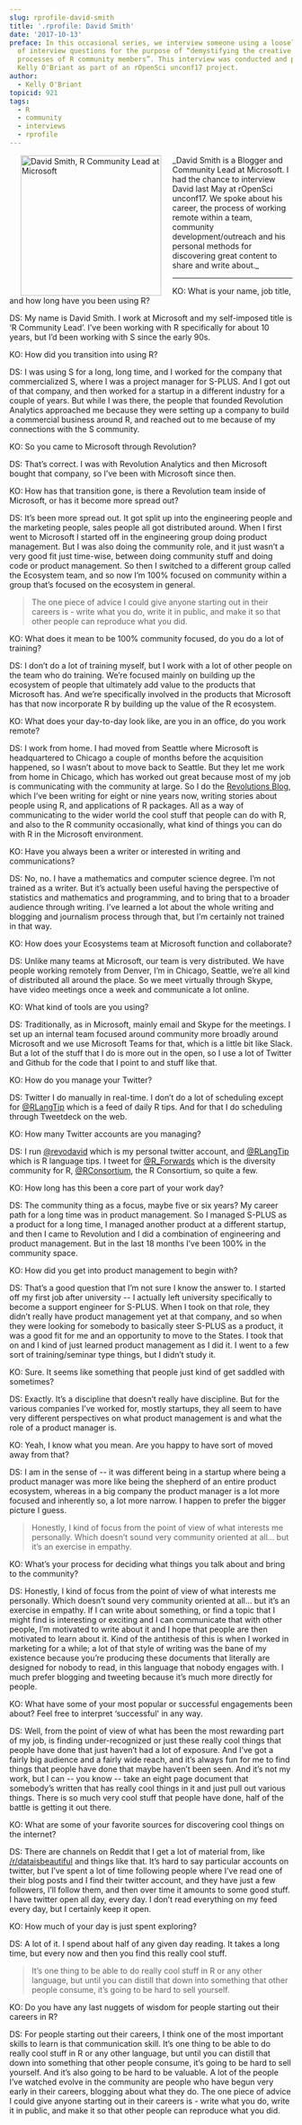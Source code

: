 ```yaml
---
slug: rprofile-david-smith
title: '.rprofile: David Smith'
date: '2017-10-13'
preface: In this occasional series, we interview someone using a loosely defined set
  of interview questions for the purpose of “demystifying the creative and development
  processes of R community members”. This interview was conducted and prepared by
  Kelly O'Briant as part of an rOpenSci unconf17 project.
author:
  - Kelly O'Briant
topicid: 921
tags:
  - R
  - community
  - interviews
  - rprofile
---
```


<img src="/assets/blog-images/2017-10-13-rprofile_david_smith/david-smith.jpg" alt="David Smith, R Community Lead at Microsoft" style="margin: 0px 20px; width: 250px;" align="left">
_David Smith is a Blogger and Community Lead at Microsoft. I had the chance to interview David last May at rOpenSci unconf17. We spoke about his career, the process of working remote within a team, community development/outreach and his personal methods for discovering great content to share and write about._

---


KO: What is your name, job title, and how long have you been using R?

DS: My name is David Smith. I work at Microsoft and my self-imposed title is ‘R Community Lead’. I’ve been working with R specifically for about 10 years, but I’d been working with S since the early 90s.

KO: How did you transition into using R?

DS: I was using S for a long, long time, and I worked for the company that commercialized S, where I was a project manager for S-PLUS. And I got out of that company, and then worked for a startup in a different industry for a couple of years. But while I was there, the people that founded Revolution Analytics approached me because they were setting up a company to build a commercial business around R, and reached out to me because of my connections with the S community.

KO: So you came to Microsoft through Revolution?

DS: That’s correct. I was with Revolution Analytics and then Microsoft bought that company, so I’ve been with Microsoft since then.

KO: How has that transition gone, is there a Revolution team inside of Microsoft, or has it become more spread out?

DS: It’s been more spread out. It got split up into the engineering people and the marketing people, sales people all got distributed around. When I first went to Microsoft I started off in the engineering group doing product management. But I was also doing the community role, and it just wasn’t a very good fit just time-wise, between doing community stuff and doing code or product management. So then I switched to a different group called the Ecosystem team, and so now I’m 100% focused on community within a group that’s focused on the ecosystem in general.

> The one piece of advice I could give anyone starting out in their careers is - write what you do, write it in public, and make it so that other people can reproduce what you did.


KO: What does it mean to be 100% community focused, do you do a lot of training?

DS: I don’t do a lot of training myself, but I work with a lot of other people on the team who do training. We’re focused mainly on building up the ecosystem of people that ultimately add value to the products that Microsoft has. And we’re specifically involved in the products that Microsoft has that now incorporate R by building up the value of the R ecosystem.

KO: What does your day-to-day look like, are you in an office, do you work remote?

DS: I work from home. I had moved from Seattle where Microsoft is headquartered to Chicago a couple of months before the acquisition happened, so I wasn’t about to move back to Seattle. But they let me work from home in Chicago, which has worked out great because most of my job is communicating with the community at large. So I do the [Revolutions Blog](https://blog.revolutionanalytics.com/), which I’ve been writing for eight or nine years now, writing stories about people using R, and applications of R packages. All as a way of communicating to the wider world the cool stuff that people can do with R, and also to the R community occasionally, what kind of things you can do with R in the Microsoft environment.

KO: Have you always been a writer or interested in writing and communications?

DS: No, no. I have a mathematics and computer science degree. I’m not trained as a writer. But it’s actually been useful having the perspective of statistics and mathematics and programming, and to bring that to a broader audience through writing. I’ve learned a lot about the whole writing and blogging and journalism process through that, but I’m certainly not trained in that way.

KO: How does your Ecosystems team at Microsoft function and collaborate?

DS: Unlike many teams at Microsoft, our team is very distributed. We have people working remotely from Denver, I’m in Chicago, Seattle, we’re all kind of distributed all around the place. So we meet virtually through Skype, have video meetings once a week and communicate a lot online.

KO: What kind of tools are you using?

DS: Traditionally, as in Microsoft, mainly email and Skype for the meetings. I set up an internal team focused around community more broadly around Microsoft and we use Microsoft Teams for that,
which is a little bit like Slack. But a lot of the stuff that I do is more out in the open, so I use a lot of Twitter and Github for the code that I point to and stuff like that.

KO: How do you manage your Twitter?

DS: Twitter I do manually in real-time. I don’t do a lot of scheduling except for [@RLangTip](https://twitter.com/rlangtip)
which is a feed of daily R tips. And for that I do scheduling through Tweetdeck on the web.

KO: How many Twitter accounts are you managing?

DS: I run [@revodavid](https://twitter.com/revodavid) which is my personal twitter account, and [@RLangTip](https://twitter.com/rlangtip) which is R language tips. I tweet for [@R_Forwards](https://twitter.com/R_Forwards) which is the diversity community for R, [@RConsortium](https://twitter.com/RConsortium), the R Consortium, so quite a few.

KO: How long has this been a core part of your work day?

DS: The community thing as a focus, maybe five or six years? My career path for a long time was in product management. So I managed S-PLUS as a product for a long time, I managed another product at a different startup, and then I came to Revolution and I did a combination of engineering and product management. But in the last 18 months I’ve been 100% in the community space.

KO: How did you get into product management to begin with?

DS: That’s a good question that I’m not sure I know the answer to. I started off my first job after university -- I actually left university specifically to become a support engineer for S-PLUS. When I took on that role, they didn’t really have product management yet at that company, and so when they were looking for somebody to basically steer S-PLUS as a product, it was a good fit for me and an opportunity to move to the States. I took that on and I kind of just learned product management as I did it. I went to a few sort of training/seminar type things, but I didn’t study it.

KO: Sure. It seems like something that people just kind of get saddled with sometimes?

DS: Exactly. It’s a discipline that doesn’t really have discipline. But for the various companies I’ve worked for, mostly startups, they all seem to have very different perspectives on what product management is and what the role of a product manager is.

KO: Yeah, I know what you mean. Are you happy to have sort of moved away from that?

DS: I am in the sense of -- it was different being in a startup where being a product manager was more like being the shepherd of an entire product ecosystem, whereas in a big company the product manager is a lot more focused and inherently so, a lot more narrow. I happen to prefer the bigger picture I guess.

> Honestly, I kind of focus from the point of view of what interests me personally. Which doesn’t sound very community oriented at all… but it’s an exercise in empathy.


KO: What’s your process for deciding what things you talk about and bring to the community?

DS: Honestly, I kind of focus from the point of view of what interests me personally. Which doesn’t sound very community oriented at all… but it’s an exercise in empathy. If I can write about something, or find a topic that I might find is interesting or exciting and I can communicate that with other people, I’m motivated to write about it and I hope that people are then motivated to learn about it. Kind of the antithesis of this is when I worked in marketing for a while; a lot of that style of writing was the bane of my existence because you’re producing these documents that literally are designed for nobody to read, in this language that nobody engages with. I much prefer blogging and tweeting because it’s much more directly for people.

KO: What have some of your most popular or successful engagements been about? Feel free to interpret ‘successful' in any way.

DS: Well, from the point of view of what has been the most rewarding part of my job, is finding under-recognized or just these really cool things that people have done that just haven’t had a lot of exposure. And I’ve got a fairly big audience and a fairly wide reach, and it’s always fun for me to find things that people have done that maybe haven’t been seen. And it’s not my work, but I can -- you know -- take an eight page document that somebody’s written that has really cool things in it and just pull out various things. There is so much very cool stuff that people have done, half of the battle is getting it out there.

KO: What are some of your favorite sources for discovering cool things on the internet?

DS: There are channels on Reddit that I get a lot of material from, like [/r/dataisbeautiful](https://www.reddit.com/r/dataisbeautiful/) and things like that. It’s hard to say particular accounts on twitter, but I’ve spent a lot of time following people where I’ve read one of their blog posts and I find their twitter account, and they have just a few followers, I’ll follow them, and then over time it amounts to some good stuff. I have twitter open all day, every day. I don’t read everything on my feed every day, but I certainly keep it open.

KO: How much of your day is just spent exploring?

DS: A lot of it. I spend about half of any given day reading. It takes a long time, but every now and then you find this really cool stuff.

> It’s one thing to be able to do really cool stuff in R or any other language, but until you can distill that down into something that other people consume, it’s going to be hard to sell yourself.


KO: Do you have any last nuggets of wisdom for people starting out their careers in R?

DS: For people starting out their careers, I think one of the most important skills to learn is that communication skill. It’s one thing to be able to do really cool stuff in R or any other language, but until you can distill that down into something that other people consume, it’s going to be hard to sell yourself. And it’s also going to be hard to be valuable. A lot of the people I’ve watched evolve in the community are people who have begun very early in their careers, blogging about what they do. The one piece of advice I could give anyone starting out in their careers is - write what you do, write it in public, and make it so that other people can reproduce what you did.
